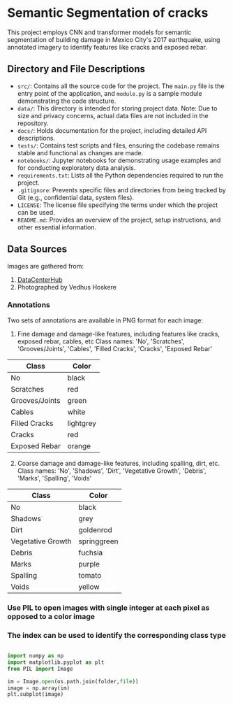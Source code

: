 # Semantic Segmentation of cracks
This project employs CNN and transformer models for semantic segmentation of building damage in Mexico City's 2017 earthquake, using annotated imagery to identify features like cracks and exposed rebar.


## Directory and File Descriptions

- `src/`: Contains all the source code for the project. The `main.py` file is the entry point of the application, and `module.py` is a sample module demonstrating the code structure.
- `data/`: This directory is intended for storing project data. Note: Due to size and privacy concerns, actual data files are not included in the repository.
- `docs/`: Holds documentation for the project, including detailed API descriptions.
- `tests/`: Contains test scripts and files, ensuring the codebase remains stable and functional as changes are made.
- `notebooks/`: Jupyter notebooks for demonstrating usage examples and for conducting exploratory data analysis.
- `requirements.txt`: Lists all the Python dependencies required to run the project.
- `.gitignore`: Prevents specific files and directories from being tracked by Git (e.g., confidential data, system files).
- `LICENSE`: The license file specifying the terms under which the project can be used.
- `README.md`: Provides an overview of the project, setup instructions, and other essential information.

## Data Sources
Images are gathered from:
1. [DataCenterHub](https://datacenterhub.org/resources/14746)
2. Photographed by Vedhus Hoskere

### Annotations
Two sets of annotations are available in PNG format for each image:

1. Fine damage and damage-like features, including features like cracks, exposed rebar, cables, etc
            Class names: 'No', 'Scratches', 'Grooves/Joints', 'Cables', 'Filled Cracks', 'Cracks', 'Exposed Rebar'

| Class                | Color      |
|----------------------|------------|
| No                   | black      |
| Scratches            | red        |
| Grooves/Joints       | green      |
| Cables               | white      |
| Filled Cracks        | lightgrey  |  |
| Cracks               | red        |
| Exposed Rebar        | orange     |


2. Coarse damage and damage-like features, including spalling, dirt, etc.
            Class names: 'No', 'Shadows', 'Dirt', 'Vegetative Growth', 'Debris', 'Marks', 'Spalling', 'Voids'

| Class                | Color      |
|----------------------|------------|
| No                   | black      |
| Shadows              | grey       |
| Dirt                 | goldenrod  |
| Vegetative Growth    | springgreen|
| Debris               | fuchsia    |
| Marks                | purple     |
| Spalling             | tomato     |
| Voids                | yellow     |

###  Use PIL to open images with single integer at each pixel as opposed to a color image ###
###  The index can be used to identify the corresponding class type 

```python

import numpy as np
import matplotlib.pyplot as plt
from PIL import Image

im = Image.open(os.path.join(folder,file))
image = np.array(im)
plt.subplot(image)


